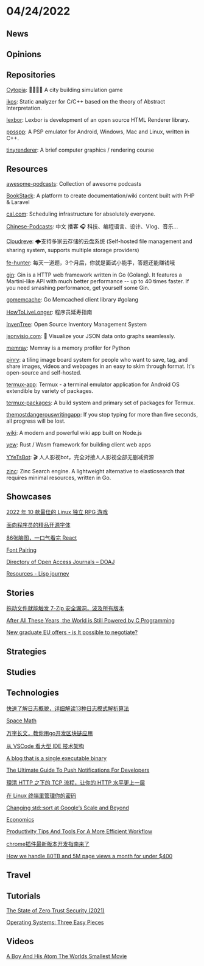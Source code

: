 # 04/24/2022

## News

## Opinions

## Repositories
[Cytopia](https://github.com/CytopiaTeam/Cytopia): 🌳🏡🏢🌲 A city building simulation game

[ikos](https://github.com/NASA-SW-VnV/ikos): Static analyzer for C/C++ based on the theory of Abstract Interpretation.

[lexbor](https://github.com/lexbor/lexbor): Lexbor is development of an open source HTML Renderer library.

[ppsspp](https://github.com/hrydgard/ppsspp): A PSP emulator for Android, Windows, Mac and Linux, written in C++.

[tinyrenderer](https://github.com/ssloy/tinyrenderer): A brief computer graphics / rendering course

## Resources
[awesome-podcasts](https://github.com/rShetty/awesome-podcasts): Collection of awesome podcasts

[BookStack](https://github.com/BookStackApp/BookStack): A platform to create documentation/wiki content built with PHP & Laravel

[cal.com](https://github.com/calcom/cal.com): Scheduling infrastructure for absolutely everyone.

[Chinese-Podcasts](https://github.com/alaskasquirrel/Chinese-Podcasts): 中文 播客 🎧 科技、编程语言、设计、Vlog、音乐...

[Cloudreve](https://github.com/cloudreve/Cloudreve): 🌩支持多家云存储的云盘系统 (Self-hosted file management and sharing system, supports multiple storage providers)

[fe-hunter](https://github.com/BetaSu/fe-hunter): 每天一道题，3个月后，你就是面试小能手，答题还能赚钱哦

[gin](https://github.com/gin-gonic/gin): Gin is a HTTP web framework written in Go (Golang). It features a Martini-like API with much better performance -- up to 40 times faster. If you need smashing performance, get yourself some Gin.

[gomemcache](https://github.com/bradfitz/gomemcache): Go Memcached client library #golang

[HowToLiveLonger](https://github.com/geekan/HowToLiveLonger): 程序员延寿指南

[InvenTree](https://github.com/inventree/InvenTree): Open Source Inventory Management System

[jsonvisio.com](https://github.com/AykutSarac/jsonvisio.com): 🧩 Visualize your JSON data onto graphs seamlessly.

[memray](https://github.com/bloomberg/memray): Memray is a memory profiler for Python

[pinry](https://github.com/pinry/pinry): a tiling image board system for people who want to save, tag, and share images, videos and webpages in an easy to skim through format. It's open-source and self-hosted.

[termux-app](https://github.com/termux/termux-app): Termux - a terminal emulator application for Android OS extendible by variety of packages.

[termux-packages](https://github.com/termux/termux-packages): A build system and primary set of packages for Termux.

[themostdangerouswritingapp](https://github.com/maebert/themostdangerouswritingapp): If you stop typing for more than five seconds, all progress will be lost.

[wiki](https://github.com/requarks/wiki): A modern and powerful wiki app built on Node.js

[yew](https://github.com/yewstack/yew): Rust / Wasm framework for building client web apps

[YYeTsBot](https://github.com/tgbot-collection/YYeTsBot): 🎬 人人影视bot，完全对接人人影视全部无删减资源

[zinc](https://github.com/zinclabs/zinc): Zinc Search engine. A lightweight alternative to elasticsearch that requires minimal resources, written in Go.

## Showcases
[2022 年 10 款最佳的 Linux 独立 RPG 游戏](https://linux.cn/article-14479-1.html)

[面向程序员的精品开源字体](https://my.oschina.net/hardbone/blog/5515310)

[86张脑图，一口气看完 React](https://mp.weixin.qq.com/s/kVTwB1rMRJKay_HpMrbRjw)

[Font Pairing](https://www.fontpairings.com/font-paring-tool.html)

[Directory of Open Access Journals – DOAJ](https://doaj.org/)

[Resources - Lisp journey](https://lisp-journey.gitlab.io/resources/)

## Stories
[拖动文件就能触发 7-Zip 安全漏洞，波及所有版本](https://www.oschina.net/news/191862/7-zip-vulnerabilities)

[After All These Years, the World is Still Powered by C Programming](https://www.toptal.com/c/after-all-these-years-the-world-is-still-powered-by-c-programming)

[New graduate EU offers - is It possible to negotiate?](https://ludoro.github.io/blog/career/2022/02/14/newgrad.html)

## Strategies


## Studies

## Technologies
[快速了解日志概貌，详细解读13种日志模式解析算法](https://my.oschina.net/yunzhihui/blog/5514043)

[Space Math](https://aimath.org/~farmer/spacemath/)

[万字长文，教你用go开发区块链应用](https://mp.weixin.qq.com/s/cjftQIFqdTYHt3pqcbfzdQ)

[从 VSCode 看大型 IDE 技术架构](https://cloud.tencent.com/developer/article/1586388)

[A blog that is a single executable binary](https://www.andreinc.net/2022/04/10/a-blog-that-is-a-single-executable-binary)

[The Ultimate Guide To Push Notifications For Developers](https://www.smashingmagazine.com/2022/04/guide-push-notifications-developers/)

[理清 HTTP 之下的 TCP 流程，让你的 HTTP 水平更上一层](https://mp.weixin.qq.com/s/RZoi7DZHAjU_qP8XUCuXMQ)

[在 Linux 终端里管理你的密码](https://linux.cn/article-14480-1.html)

[Changing std::sort at Google’s Scale and Beyond](https://danlark.org/2022/04/20/changing-stdsort-at-googles-scale-and-beyond/)

[Economics](https://thorconpower.com/economics/)

[Productivity Tips And Tools For A More Efficient Workflow](https://www.smashingmagazine.com/2022/04/productivity-tips-tools/)

[chrome插件最新版本开发指南来了](https://juejin.cn/post/7051466934948200461)

[How we handle 80TB and 5M page views a month for under $400](https://blog.polyhaven.com/how-we-handle-80tb-and-5m-page-views-a-month-for-under-400/)

## Travel

## Tutorials
[The State of Zero Trust Security (2021)](https://www.okta.com/sites/default/files/2021-07/WPR-2021-ZeroTrust-070821.pdf)

[Operating Systems: Three Easy Pieces](https://pages.cs.wisc.edu/~remzi/OSTEP/)

## Videos
[A Boy And His Atom The Worlds Smallest Movie](https://www.youtube.com/watch?v=PxzXnDFypwI)
